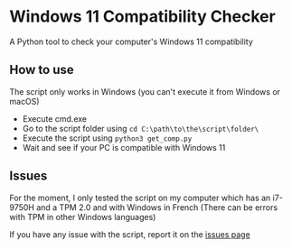 # Windows 11 Compatibility Checker

A Python tool to check your computer's Windows 11 compatibility

## How to use

The script only works in Windows (you can't execute it from Windows or macOS)

* Execute cmd.exe
* Go to the script folder using ``cd C:\path\to\the\script\folder\``
* Execute the script using ``python3 get_comp.py``
* Wait and see if your PC is compatible with Windows 11

## Issues

For the moment, I only tested the script on my computer which has an i7-9750H and a TPM 2.0 and with Windows in French (There can be errors with TPM in other Windows languages)

If you have any issue with the script, report it on the [issues page](https://github.com/DocSystem/win11compatcheck/issues/)
